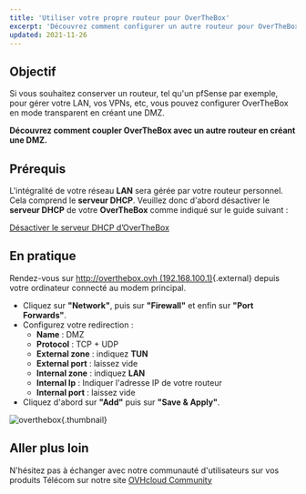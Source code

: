 ```yaml
---
title: 'Utiliser votre propre routeur pour OverTheBox'
excerpt: 'Découvrez comment configurer un autre routeur pour OverTheBox en créant une DMZ'
updated: 2021-11-26
---
```


## Objectif

Si vous souhaitez conserver un routeur, tel qu'un pfSense par exemple, pour gérer votre  LAN, vos  VPNs, etc, vous pouvez configurer OverTheBox en mode transparent en créant une DMZ.

**Découvrez comment coupler OverTheBox avec un autre routeur en créant une DMZ.**

## Prérequis

L'intégralité de votre réseau **LAN** sera gérée par votre routeur personnel. Cela comprend le **serveur DHCP**. Veuillez donc d'abord désactiver le **serveur DHCP** de votre **OverTheBox** comme indiqué sur le guide suivant :

[Désactiver le serveur DHCP d’OverTheBox](/pages/web_cloud/internet/overthebox/middle_desactiver_le_serveur_dhcp_doverthebox)

## En pratique

Rendez-vous sur [http://overthebox.ovh (192.168.100.1)](http://overthebox.ovh){.external} depuis votre ordinateur connecté au modem principal.

- Cliquez sur **"Network"**, puis sur **"Firewall"** et enfin sur **"Port Forwards"**.
- Configurez votre redirection :
    - **Name** : DMZ
    - **Protocol** : TCP + UDP
    - **External zone** : indiquez **TUN**
    - **External port** : laissez vide
    - **Internal zone** : indiquez **LAN**
    - **Internal Ip** : Indiquer l'adresse IP de votre routeur
    - **Internal port** : laissez vide
- Cliquez d'abord sur **"Add"** puis sur **"Save & Apply"**.

![overthebox](images/4433.png){.thumbnail}

## Aller plus loin

N'hésitez pas à échanger avec notre communauté d'utilisateurs sur vos produits Télécom sur notre site [OVHcloud Community](https://community.ovh.com/c/telecom)
